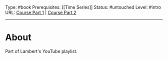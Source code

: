 Type: #book
Prerequisites: [[Time Series]]
Status: #untouched 
Level: #intro 
URL: [Course Part 1](https://www.youtube.com/playlist?list=PLwJRxp3blEvZyQBTTOMFRP_TDaSdly3gU) | [Course Part 2](https://www.youtube.com/watch?v=Ky0YCQlQ5ZI&list=PLwJRxp3blEvb7P-7po9AxuBwquPv75LjU&ab_channel=BenLambert)

----
# About

Part of Lambert's YouTube playlist.